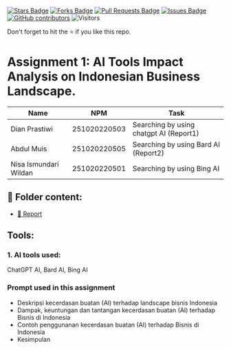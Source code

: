 <a href="https://github.com/drshahizan/AI-Innovation/stargazers"><img src="https://img.shields.io/github/stars/drshahizan/AI-Innovation" alt="Stars Badge"/></a>
<a href="https://github.com/drshahizan/AI-Innovation/network/members"><img src="https://img.shields.io/github/forks/drshahizan/AI-Innovation" alt="Forks Badge"/></a>
<a href="https://github.com/drshahizan/AI-Innovation/pulls"><img src="https://img.shields.io/github/issues-pr/drshahizan/AI-Innovation" alt="Pull Requests Badge"/></a>
<a href="https://github.com/drshahizan/AI-Innovation"><img src="https://img.shields.io/github/issues/drshahizan/AI-Innovation" alt="Issues Badge"/></a>
<a href="https://github.com/drshahizan/AI-Innovation/graphs/contributors"><img alt="GitHub contributors" src="https://img.shields.io/github/contributors/drshahizan/AI-Innovation?color=2b9348"></a>
![Visitors](https://api.visitorbadge.io/api/visitors?path=https%3A%2F%2Fgithub.com%2Fdrshahizan%2FAI-Innovation&labelColor=%23d9e3f0&countColor=%23697689&style=flat)

Don't forget to hit the :star: if you like this repo.

# Assignment 1: AI Tools Impact Analysis on Indonesian Business Landscape.

| Name          | NPM  | Task            |
| ------------ | -------------- | --------------- |
| Dian Prastiwi |   251020220503     | Searching by using chatgpt AI  (Report1)     |
|  Abdul Muis  |   251020220505     | Searching by using Bard AI (Report2)         |
| Nisa Ismundari Wildan  |   251020220501    | Searching by using Bing AI           |

## 📂 Folder content:
* [📖 Report](report.md)

## Tools:
### 1. AI tools used: 
ChatGPT AI, Bard AI, Bing AI

### Prompt used in this assignment
- Deskripsi kecerdasan buatan (AI) terhadap landscape bisnis Indonesia
- Dampak, keuntungan dan tantangan kecerdasan buatan (AI) terhadap Bisnis di Indonesia
- Contoh penggunanan kecerdasan buatan (AI) terhadap Bisnis di Indonesia
- Kesimpulan
